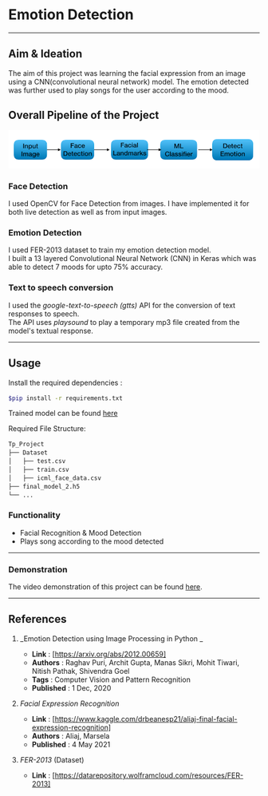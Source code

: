 # Emotion Detection
  
***

## Aim & Ideation

The aim of this project was learning the facial expression from an image using a CNN(convolutional neural network) model. The emotion detected was further used to play songs for the user according to the mood. 

## Overall Pipeline of the Project

![overall pipeline](images/Pipeline.png)

### Face Detection

I used OpenCV for Face Detection from images. I have implemented it for both live detection as well as from input images.

### Emotion Detection

I used FER-2013 dataset to train my emotion detection model.</br>
I built a 13 layered Convolutional Neural Network (CNN) in Keras which was able to detect 7 moods for upto 75% accuracy.</br>


### Text to speech conversion

I used the *google-text-to-speech (gtts)* API for the conversion of text responses to speech.</br>
The API uses *playsound* to play a temporary mp3 file created from the model's textual response.

***

## Usage

Install the required dependencies :

```bash
$pip install -r requirements.txt
```

Trained model can be found [here](https://drive.google.com/drive/folders/1lpbKN6hwnpNKFKxvLCBdnySoGpbku7u6?usp=sharing)

Required File Structure:

```txt
Tp_Project
├── Dataset
│   ├── test.csv
│   ├── train.csv
│   ├── icml_face_data.csv
├── final_model_2.h5
└── ...
```

### Functionality

* Facial Recognition & Mood Detection
* Plays song according to the mood detected

***

### Demonstration

The video demonstration of this project can be found [here](https://drive.google.com/drive/folders/1_WaVgxhV1kQqCMV87a6t7xllnd1TqK8C?usp=sharing).

***

## References

1. _Emotion Detection using Image Processing in Python _
   * **Link** : [https://arxiv.org/abs/2012.00659]
   * **Authors** : Raghav Puri, Archit Gupta, Manas Sikri, Mohit Tiwari, Nitish Pathak, Shivendra Goel
   * **Tags** : Computer Vision and Pattern Recognition
   * **Published** : 1 Dec, 2020

2. _Facial Expression Recognition_
   * **Link** : [https://www.kaggle.com/drbeanesp21/aliaj-final-facial-expression-recognition]
   * **Authors** : Aliaj, Marsela
   * **Published** : 4 May 2021

2. _FER-2013_ (Dataset)
   * **Link** : [https://datarepository.wolframcloud.com/resources/FER-2013]
